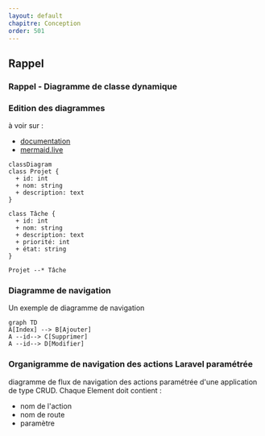 ```yaml
---
layout: default
chapitre: Conception
order: 501
---
```


## Rappel 



### Rappel - Diagramme de classe dynamique

<!-- TODO uml-2 : Rappel 
- réalisation d'un exposé sur 
- diagramme de séquence dynamique
- diagramme de classe dynamique  
-->


### Edition des diagrammes 

à voir sur : 

- [documentation](https://mermaid.js.org/syntax/classDiagram.html)
- [mermaid.live](https://mermaid.live/)

````mermaid
classDiagram
class Projet {
  + id: int
  + nom: string
  + description: text
}

class Tâche {
  + id: int
  + nom: string
  + description: text
  + priorité: int
  + état: string
}

Projet --* Tâche

````

### Diagramme de navigation 

Un exemple de diagramme de navigation

````mermaid
graph TD
A[Index] --> B[Ajouter]
A --id--> C[Supprimer]
A --id--> D[Modifier]
````


### Organigramme de navigation des actions Laravel paramétrée

diagramme de flux de navigation des actions paramétrée d'une application de type CRUD. 
Chaque Element doit contient :
- nom de l'action
- nom de route 
- paramètre 

